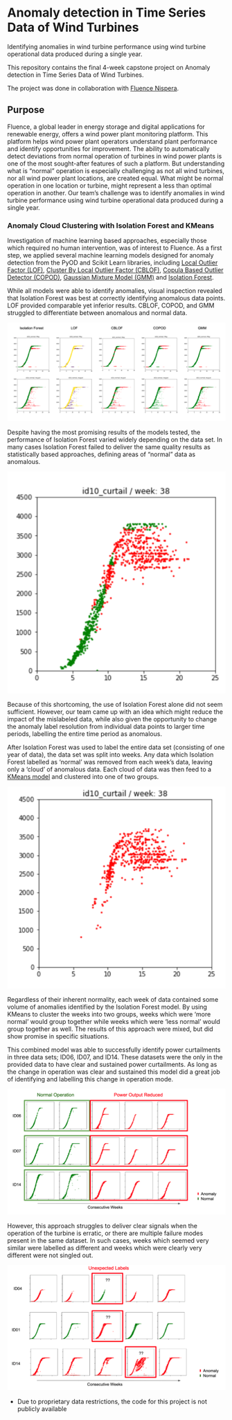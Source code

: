 # Anomaly detection in Time Series Data of Wind Turbines
Identifying anomalies in wind turbine performance using wind turbine operational data produced during a single year.

This repository contains the final 4-week capstone project on Anomaly detection in Time Series Data of Wind Turbines.

The project was done in collaboration with [Fluence Nispera](https://www.linkedin.com/company/nispera-ag/).

## Purpose

Fluence, a global leader in energy storage and digital applications for renewable energy, offers a wind power plant monitoring platform. This platform helps wind power plant operators understand plant performance and identify opportunities for improvement. The ability to automatically detect deviations from normal operation of turbines in wind power plants is one of the most sought-after features of such a platform. But understanding what is “normal” operation is especially challenging as not all wind turbines, nor all wind power plant locations, are created equal. What might be normal operation in one location or turbine, might represent a less than optimal operation in another. Our team’s challenge was to identify anomalies in wind turbine performance using wind turbine operational data produced during a single year.

### Anomaly Cloud Clustering with Isolation Forest and KMeans

Investigation of machine learning based approaches, especially those which required no human intervention, was of interest to Fluence. As a first step, we applied several machine learning models designed for anomaly detection from the PyOD and Scikit Learn libraries, including [Local Outlier Factor (LOF)](https://scikit-learn.org/stable/modules/generated/sklearn.neighbors.LocalOutlierFactor.html), [Cluster By Local Outlier Factor (CBLOF)](https://pyod.readthedocs.io/en/latest/pyod.models.html#module-pyod.models.cblof), [Copula Based Outlier Detector (COPOD)](https://pyod.readthedocs.io/en/latest/pyod.models.html#module-pyod.models.copod), [Gaussian Mixture Model (GMM)](https://pyod.readthedocs.io/en/latest/pyod.models.html#module-pyod.models.gmm) and [Isolation Forest](https://pyod.readthedocs.io/en/latest/pyod.models.html#module-pyod.models.iforest). 

While all models were able to identify anomalies, visual inspection revealed that Isolation Forest was best at correctly identifying anomalous data points. LOF provided comparable yet inferior results. CBLOF, COPOD, and GMM struggled to differentiate between anomalous and normal data. 

![Select Comparison of ML Model Outputs](/ML_Comparison.png)



Despite having the most promising results of the models tested, the performance of Isolation Forest varied widely depending on the data set. In many cases Isolation Forest failed to deliver the same quality results as statistically based approaches, defining areas of “normal” data as anomalous. 

![Additional Example of Isolation Forest Output](/Isolation_Forest.png)



Because of this shortcoming, the use of Isolation Forest alone did not seem sufficient. However, our team came up with an idea which might reduce the impact of the mislabeled data, while also given the opportunity to change the anomaly label resolution from individual data points to larger time periods, labelling the entire time period as anomalous. 

After Isolation Forest was used to label the entire data set (consisting of one year of data), the data set was split into weeks. Any data which Isolation Forest labelled as ‘normal’ was removed from each week’s data, leaving only a ‘cloud’ of anomalous data. Each cloud of data was then feed to a [KMeans model](https://scikit-learn.org/stable/modules/generated/sklearn.cluster.KMeans.html) and clustered into one of two groups. 

![Anomaly Cloud](/Anomaly_Cloud.png)


Regardless of their inherent normality, each week of data contained some volume of anomalies identified by the Isolation Forest model. By using KMeans to cluster the weeks into two groups, weeks which were ‘more normal’ would group together while weeks which were ‘less normal’ would group together as well. The results of this approach were mixed, but did show promise in specific situations.

This combined model was able to successfully identify power curtailments in three data sets; ID06, ID07, and ID14. These datasets were the only in the provided data to have clear and sustained power curtailments. As long as the change in operation was clear and sustained this model did a great job of identifying and labelling this change in operation mode. 
















![Promising Results](/Promising_Results.png)


However, this approach struggles to deliver clear signals when the operation of the turbine is erratic, or there are multiple failure modes present in the same dataset. In such cases, weeks which seemed very similar were labelled as different and weeks which were clearly very different were not singled out. 

![Less-Than-Clear Labels](/Struggles.png)



* Due to proprietary data restrictions, the code for this project is not publicly available
